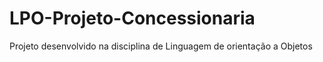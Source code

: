 # LPO-Projeto-Concessionaria
Projeto desenvolvido na disciplina de Linguagem de orientação a Objetos
